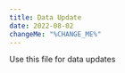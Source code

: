 ```yaml
---
title: Data Update
date: 2022-08-02
changeMe: "%CHANGE_ME%"
---
```


Use this file for data updates
